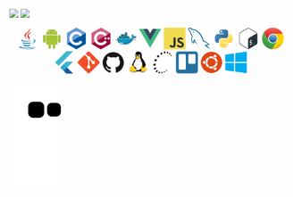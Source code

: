<img width="48%" src="https://github-readme-stats.vercel.app/api?username=erdem149&show_icons=true&theme=tokyonight" /> <img width="48%" src="https://github-readme-streak-stats.herokuapp.com/?user=erdem149&theme=tokyonight" />
<p align="center">
  <img src="https://raw.githubusercontent.com/devicons/devicon/master/icons/java/java-original.svg" alt="vuejs" width="40" height="40"/>
  <img src="https://raw.githubusercontent.com/devicons/devicon/master/icons/android/android-original.svg" alt="android" width="40" height="40"/>
  <img src="https://raw.githubusercontent.com/devicons/devicon/master/icons/c/c-original.svg" alt="c" width="40" height="40"/>
  <img src="https://raw.githubusercontent.com/devicons/devicon/master/icons/cplusplus/cplusplus-original.svg" alt="cplusplus" width="40" height="40"/>
  <img src="https://raw.githubusercontent.com/devicons/devicon/master/icons/docker/docker-original.svg" alt="docker" width="40" height="40"/>
  <img src="https://raw.githubusercontent.com/devicons/devicon/master/icons/vuejs/vuejs-original.svg" alt="java" width="40" height="40"/>
  <img src="https://raw.githubusercontent.com/devicons/devicon/master/icons/javascript/javascript-original.svg" alt="javascript" width="40" height="40"/>
  <img src="https://raw.githubusercontent.com/devicons/devicon/master/icons/mysql/mysql-original.svg" alt="mysql" width="40" height="40"/>
  <img src="https://raw.githubusercontent.com/devicons/devicon/master/icons/python/python-original.svg" alt="python" width="40" height="40"/>
  <img src="https://raw.githubusercontent.com/devicons/devicon/master/icons/bash/bash-original.svg" alt="bash" width="40" height="40"/>
  <img src="https://raw.githubusercontent.com/devicons/devicon/master/icons/chrome/chrome-original.svg" alt="chrome" width="40" height="40"/>
  <img src="https://raw.githubusercontent.com/devicons/devicon/master/icons/flutter/flutter-original.svg" alt="chrome" width="40" height="40"/>
  <img src="https://raw.githubusercontent.com/devicons/devicon/master/icons/git/git-original.svg" alt="chrome" width="40" height="40"/>
  <img src="https://raw.githubusercontent.com/devicons/devicon/master/icons/github/github-original.svg" alt="chrome" width="40" height="40"/>
  <img src="https://raw.githubusercontent.com/devicons/devicon/master/icons/linux/linux-original.svg" alt="chrome" width="40" height="40"/>
  <img src="https://raw.githubusercontent.com/devicons/devicon/master/icons/ssh/ssh-original.svg" alt="chrome" width="40" height="40"/>
  <img src="https://raw.githubusercontent.com/devicons/devicon/master/icons/trello/trello-plain.svg" alt="trello" width="40" height="40"/>
  <img src="https://raw.githubusercontent.com/devicons/devicon/master/icons/ubuntu/ubuntu-plain.svg" alt="ubuntu" width="40" height="40"/>
  <img src="https://raw.githubusercontent.com/devicons/devicon/master/icons/windows8/windows8-original.svg" alt="windows" width="40" height="40"/>
</p>

![snake svg](https://github.com/hakkisabah/hakkisabah/blob/output/github-contribution-grid-snake.svg)
